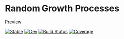 # Random Growth Processes

[Preview](https://simeonschaub.github.io/random_growth/notebooks/growth_processes.html)

[![Stable](https://img.shields.io/badge/docs-stable-blue.svg)](https://simeonschaub.github.io/random_growth/RandomGrowth.jl/stable/)
[![Dev](https://img.shields.io/badge/docs-dev-blue.svg)](https://simeonschaub.github.io/random_growth/RandomGrowth.jl/dev/)
[![Build Status](https://github.com/simeonschaub/random_growth/actions/workflows/CI.yml/badge.svg?branch=main)](https://github.com/simeonschaub/random_growth/actions/workflows/CI.yml?query=branch%3Amain)
[![Coverage](https://codecov.io/gh/simeonschaub/random_growth/branch/main/graph/badge.svg)](https://codecov.io/gh/simeonschaub/random_growth)
